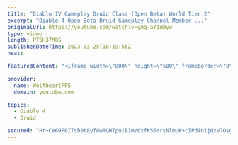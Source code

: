 ```yaml
---
title: "Diablo IV Gameplay Druid Class (Open Beta) World Tier 2"
excerpt: "Diablo 4 Open Beta Druid Gameplay Channel Member ..."
originalUrl: https://youtube.com/watch?v=ymg-aY1uWyw
type: video
length: PT5H37M8S
publishedDateTime: 2023-03-25T16:19:56Z
heat: 

featuredContent: "<iframe width=\"800\" height=\"500\" frameborder=\"0\" src=\"https://www.youtube.com/embed/ymg-aY1uWyw\" allow=\"accelerometer; autoplay; encrypted-media; gyroscope; picture-in-picture\" allowfullscreen></iframe>"

provider:
  name: WolfheartFPS
  domain: youtube.com

topics:
  - Diablo 4
  - Druid

secured: "Hr+Ce69P0ITsb0t8yf8wRGHTpoiB1m/0xfKS6mrsNlmUK+cIPd4nijQxV7OsgfhB1v4Ryd3AsTX2BxhhmPx++HsKjwCmbOpFcgfcFuA7kvTOGEiH7DUfoO9zfAifTwwN7m3d2kISZoncHLtt8BXx2B9B7ABPDdrLneJ1EmhZ2avKSRjnvJuuLFfqPai4ZE6v905AlMJ7f9XtrG5FOXcSu1nzCJ779XjWXmV1d/s3iz8+d6Uagr8qlXJK5CdLVE7PXXlrL3GaS3/8vF5nM81lv0eGiDiVBWIF4SOuefKRK9IZeBZZUdeXovK9/pZOoD5DBJX+SnDQHRz6a0U4Rkc3U9qiB3HgKqB15HTOM6dQKvxBtnuLyfPSPsAXNwpX6NlM6kqiOUKSDa3g1sN95CnVZoj2NGN6QqNH1kQUVwhAuvE=;kPqCSbdxaSM1PZ/SVMxUBQ=="
---
```


